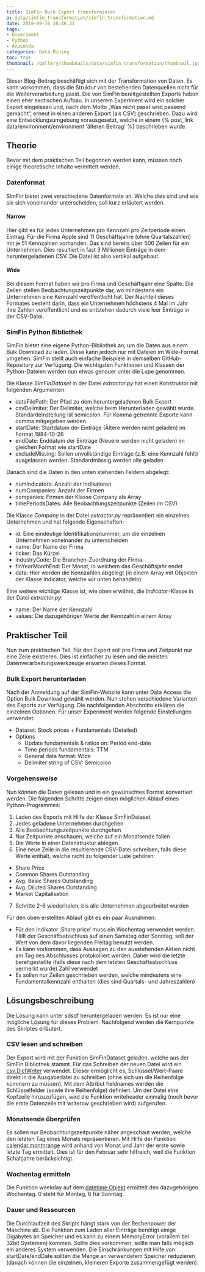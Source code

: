 ```yaml
---
title: SimFin Bulk Export transformieren
p: data/simfin_transformation/simfin_transformation.md
date: 2019-09-16 16:46:21
tags:
- Experiment
- Python
- Anaconda
categories: Data Mining
toc: true
thumbnail: /gallery/thumbnails/data/simfin_transformation/thumbnail.jpg
---
```

Dieser Blog-Beitrag beschäftigt sich mit der Transformation von Daten. Es kann vorkommen, dass die Struktur von bestehenden Datenquellen nicht für die Weiterverarbeitung passt. Die von SimFin bereitgestellten Exporte haben einen eher exotischen Aufbau. In unserem Experiment wird ein solcher Export eingelesen und, nach dem Motto „Was nicht passt wird passend gemacht“, erneut in einen anderen Export (als CSV) geschrieben. Dazu wird eine Entwicklungsumgebung vorausgesetzt, welche in einem {% post_link data/environment/environment 'älteren Beitrag' %} beschrieben wurde.

<!-- more -->

## Theorie
Bevor mit dem praktischen Teil begonnen werden kann, müssen noch einige theoretische Inhalte vermittelt werden.

### Datenformat

SimFin bietet zwei verschiedene Datenformate an. Welche dies sind und wie sie sich voneinander unterscheiden, soll kurz erläutert werden.

#### Narrow

Hier gibt es für jedes Unternehmen pro Kennzahl pro Zeitperiode einen Eintrag. Für die Firma Apple sind 11 Geschäftsjahre (ohne Quartalszahlen) mit je 51 Kennzahlen vorhanden. Das sind bereits über 500 Zeilen für ein Unternehmen. Dies resultiert in fast 3 Millionen Einträge in dem heruntergeladenen CSV. Die Datei ist also vertikal aufgebaut.

#### Wide

Bei diesem Format haben wir pro Firma und Geschäftsjahr eine Spalte. Die Zeilen stellen Beobachtungszeitpunkte dar, wo mindestens ein Unternehmen eine Kennzahl veröffentlicht hat. Der Nachteil dieses Formates besteht darin, dass ein Unternehmen höchstens 4 Mal im Jahr ihre Zahlen veröffentlicht und es entstehen dadurch viele leer Einträge in der CSV-Datei.

### SimFin Python Bibliothek

SimFin bietet eine eigene Python-Bibliothek an, um die Daten aus einem Bulk Download zu laden. Diese kann jedoch nur mit Dateien im Wide-Format umgehen. SimFin stellt auch einfache Beispiele in demselben GitHub-Repository zur Verfügung. Die wichtigsten Funktionen und Klassen der Python-Dateien werden nun etwas genauer unter die Lupe genommen.

Die Klasse *SimFinDataset* in der Datei *extractor.py* hat einen Konstruktor mit folgenden Argumenten:
* dataFilePath: Der Pfad zu dem heruntergeladenen Bulk Export
* csvDelimiter: Der Delimiter, welche beim Herunterladen gewählt wurde. Standardeinstellung ist semicolon. Für Komma getrennte Exporte kann comma mitgegeben werden
* startDate: Startdatum der Einträge (Ältere werden nicht geladen) im Format 1984-10-26
* endDate: Enddatum der Einträge (Neuere werden nicht geladen) im gleichen Format wie startDate
* excludeMissing: Sollen unvollständige Einträge (z.B. eine Kennzahl fehlt) ausgelassen werden. Standardmässig werden alle geladen

Danach sind die Daten in den unten stehenden Feldern abgelegt:
* numIndicators: Anzahl der Indikatoren
* numCompanies: Anzahl der Firmen
* companies: Firmen der Klasse Company als Array
* timePeriodsDates: Alle Beobachtungszeitpunkte (Zeilen im CSV)

Die Klasse *Company* in der Datei *extractor.py* repräsentiert ein einzelnes Unternehmen und hat folgende Eigenschaften:
* id: Eine eindeutige Identifikationsnummer, um die einzelnen Unternehmen voneinander zu unterscheiden
* name: Der Name der Firma
* ticker: Das Kürzel
* industryCode: Die Branchen-Zuordnung der Firma.
* finYearMonthEnd: Der Monat, in welchem das Geschäftsjahr endet
* data: Hier werden die Kennzahlen abgelegt (in einem Array mit Objekten der Klasse Indicator, welche wir unten behandeln)

Eine weitere wichtige Klasse ist, wie oben erwähnt, die *Indicator*-Klasse in der Datei *extractor.py*:
* name: Der Name der Kennzahl
* values: Die dazugehörigen Werte der Kennzahl in einem Array

## Praktischer Teil

Nun zum praktischen Teil. Für den Export soll pro Firma und Zeitpunkt nur eine Zeile existieren. Dies ist einfacher zu lesen und die meisten Datenverarbeitungswerkzeuge erwarten dieses Format.

### Bulk Export herunterladen
Nach der Anmeldung auf der SimFin-Website kann unter Data Access die Option Bulk Download gewählt werden. Nun stehen verschiedene Varianten des Exports zur Verfügung. Die nachfolgenden  Abschnitte erklären die einzelnen Optionen. Für unser Experiment werden folgende Einstellungen verwendet:
* Dataset: Stock prices + Fundamentals (Detailed)
* Options
  * Update fundamentals & ratios on: Period end-date
  * Time periods fundamentals: TTM
  * General data format: Wide
  * Delimiter string of CSV: Semicolon

### Vorgehensweise

Nun können die Daten gelesen und in ein gewünschtes Format konvertiert werden. Die folgenden Schritte zeigen einen möglichen Ablauf eines Python-Programmes:

1. Laden des Exports mit Hilfe der Klasse SimFinDataset
2. Jedes geladene Unternehmen durchgehen
3. Alle Beobachtungszeitpunkte durchgehen
4. Nur Zeitpunkte anschauen, welche auf ein Monatsende fallen
5. Die Werte in einer Datenstruktur ablegen
6. Eine neue Zeile in die resultierende CSV-Datei schreiben, falls diese Werte enthält, welche nicht zu folgender Liste gehören:
  * Share Price
  * Common Shares Outstanding
  * Avg. Basic Shares Outstanding
  * Avg. Diluted Shares Outstanding
  * Market Capitalisation
7. Schritte 2-6 wiederholen, bis alle Unternehmen abgearbeitet wurden

Für den oben erstellten Ablauf gibt es ein paar Ausnahmen:
* Für den Indikator ‚Share price‘ muss ein Wochentag verwendet werden. Fällt der Geschäftsabschluss auf einen Samstag oder Sonntag, soll der Wert von dem davor liegenden Freitag benutzt werden.
* Es kann vorkommen, dass Aussagen zu den ausstehenden Aktien nicht am Tag des Abschlusses protokolliert werden. Daher wird die letzte bereitgestellte (falls diese nach dem letzten Geschäftsabschluss vermerkt wurde) Zahl verwendet
* Es sollen nur Zeilen geschrieben werden, welche mindestens eine Fundamentalkennzahl enthalten (dies sind Quartals- und Jahreszahlen)


## Lösungsbeschreibung

Die Lösung kann unter sdsdf heruntergeladen werden. Es ist nur eine mögliche Lösung für dieses Problem. Nachfolgend werden die Kernpunkte des Skriptes erläutert.

### CSV lesen und schreiben
Der Export wird mit der Funktion SimFinDataset geladen, welche aus der SimFin Bibliothek stammt. Für das Schreiben der neuen Datei wird ein [csv.DictWriter](https://docs.python.org/3/library/csv.html#csv.DictWriter) verwendet. Dieser ermöglicht es, Schlüssel/Wert-Paare direkt in die Ausgabedatei zu schreiben (ohne sich um die Reihenfolge kümmern zu müssen). Mit dem Attribut fieldnames werden die Schlüsselfelder (sowie ihre Reihenfolge) definiert. Um der Datei eine Kopfzeile hinzuzufügen, wird die Funktion writeheader einmalig (noch bevor die erste Datenzeile mit writerow geschrieben wird) aufgerufen.

### Monatsende überprüfen
Es sollen nur Beobachtungszeitpunkte näher angeschaut werden, welche den letzten Tag eines Monats repräsentieren. Mit Hilfe der Funktion [calendar.monthrange](https://docs.python.org/3.7/library/calendar.html) wird anhand von Monat und Jahr der erste sowie letzte Tag ermittelt. Dies ist für den Februar sehr hilfreich, weil die Funktion Schaltjahre berücksichtigt.

### Wochentag ermitteln
Die Funktion weekday auf dem [datetime Objekt](https://docs.python.org/3.7/library/datetime.html#datetime.datetime) ermittelt den dazugehörigen Wochentag. 0 steht für Montag, 6 für Sonntag.

### Dauer und Ressourcen
Die Durchlaufzeit des Skripts hängt stark von der Rechenpower der Maschine ab. Die Funktion zum Laden aller Einträge benötigt einige Gigabytes an Speicher und es kann zu einem MemoryError (vorallem bei 32bit Systemen) kommen. Sollte dies vorkommen, sollte man falls möglich ein anderes System verwenden. Die Einschränkungen mit Hilfe von startDate/endDate sollten die Menge an verwendetem Speicher reduzieren (danach können die einzelnen, kleineren Exporte zusammengefügt werden).
